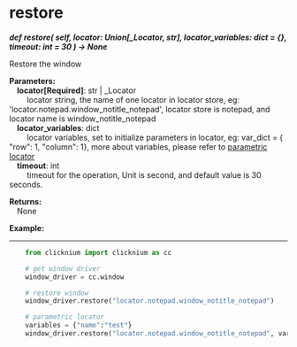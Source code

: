 # restore

***def restore(
        self, 
        locator: Union[_Locator, str],
        locator_variables: dict = {}, 
        timeout: int = 30
    ) -> None***  

Restore the window

**Parameters:**  
    &emsp;**locator[Required]**: str | _Locator  
        &emsp;&emsp; locator string, the name of one locator in locator store, eg: 'locator.notepad.window_notitle_notepad', locator store is notepad, and locator name is window_notitle_notepad  
    &emsp;**locator_variables**: dict  
        &emsp;&emsp; locator variables, set to initialize parameters in locator, eg: var_dict = { "row": 1,  "column": 1}, more about variables, please refer to [parametric locator](./doc/automation/parametric_locator.md)  
    &emsp;**timeout**: int  
        &emsp;&emsp; timeout for the operation, Unit is second, and default value is 30 seconds.

**Returns:**  
    &emsp;None

**Example:**
***
```python
    from clicknium import clicknium as cc

    # get window driver
    window_driver = cc.window

    # restore window
    window_driver.restore("locator.notepad.window_notitle_notepad")

    # parametric locator
    variables = {"name":"test"}
    window_driver.restore("locator.notepad.window_notitle_notepad", variables)
```
